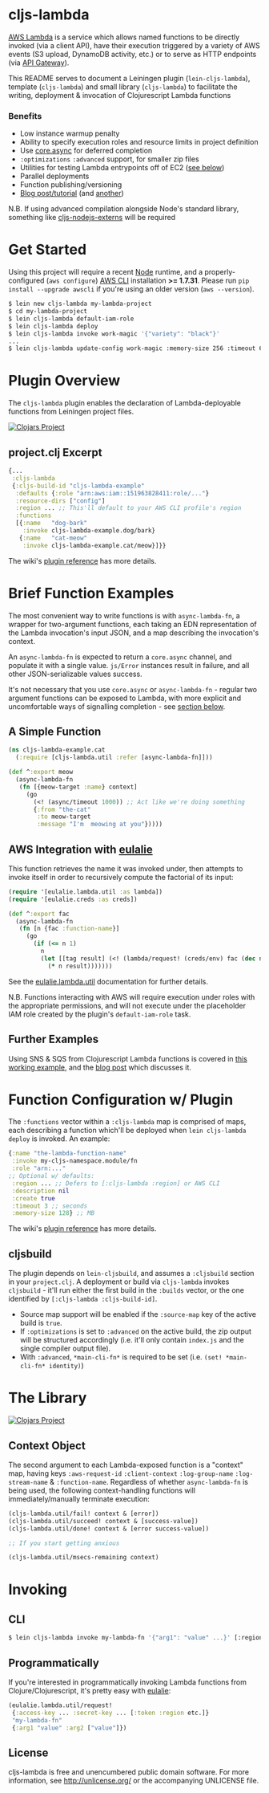 # cljs-lambda

[AWS Lambda](http://aws.amazon.com/documentation/lambda/) is a service which
allows named functions to be directly invoked (via a client API), have their
execution triggered by a variety of AWS events (S3 upload, DynamoDB activity,
etc.) or to serve as HTTP endpoints (via [API
Gateway](https://aws.amazon.com/api-gateway/)).

This README serves to document a Leiningen plugin (`lein-cljs-lambda`), template
(`cljs-lambda`) and small library (`cljs-lambda`) to facilitate the writing,
deployment & invocation of Clojurescript Lambda functions

### Benefits

 - Low instance warmup penalty
 - Ability to specify execution roles and resource limits in project definition
 - Use [core.async](https://github.com/clojure/core.async) for deferred completion
 - `:optimizations` `:advanced` support, for smaller zip files
 - Utilities for testing Lambda entrypoints off of EC2 ([see below](#testing))
 - Parallel deployments
 - Function publishing/versioning
 - [Blog post/tutorial](https://nervous.io/clojure/clojurescript/aws/lambda/node/lein/2015/07/05/lambda/) (and [another](https://nervous.io/clojure/clojurescript/node/aws/2015/08/09/chemtrails/))

N.B. If using advanced compilation alongside Node's standard library,
something like
[cljs-nodejs-externs](https://github.com/nervous-systems/cljs-nodejs-externs)
will be required

# Get Started

Using this project will require a recent [Node](https://nodejs.org/) runtime,
and a properly-configured (`aws configure`) [AWS
CLI](https://github.com/aws/aws-cli) installation **>= 1.7.31**.  Please run
`pip install --upgrade awscli` if you're using an older version (`aws
--version`).

```sh
$ lein new cljs-lambda my-lambda-project
$ cd my-lambda-project
$ lein cljs-lambda default-iam-role
$ lein cljs-lambda deploy
$ lein cljs-lambda invoke work-magic '{"variety": "black"}'
...
$ lein cljs-lambda update-config work-magic :memory-size 256 :timeout 66
```

# Plugin Overview

The `cljs-lambda` plugin enables the declaration of Lambda-deployable functions
from Leiningen project files.

[![Clojars
Project](http://clojars.org/io.nervous/lein-cljs-lambda/latest-version.svg)](http://clojars.org/io.nervous/lein-cljs-lambda)

## project.clj Excerpt

```clojure
{...
 :cljs-lambda
 {:cljs-build-id "cljs-lambda-example"
  :defaults {:role "arn:aws:iam::151963828411:role/..."}
  :resource-dirs ["config"]
  :region ... ;; This'll default to your AWS CLI profile's region
  :functions
  [{:name   "dog-bark"
    :invoke cljs-lambda-example.dog/bark}
   {:name   "cat-meow"
    :invoke cljs-lambda-example.cat/meow}]}}
```

The wiki's [plugin
reference](https://github.com/nervous-systems/cljs-lambda/wiki/Plugin-Reference)
has more details.

# Brief Function Examples

The most convenient way to write functions is with `async-lambda-fn`, a wrapper
for two-argument functions, each taking an EDN representation of the Lambda
invocation's input JSON, and a map describing the invocation's context.

An `async-lambda-fn` is expected to return a `core.async` channel, and populate
it with a single value. `js/Error` instances result in failure, and all other
JSON-serializable values success.

It's not necessary that you use `core.async` or `async-lambda-fn` - regular two
argument functions can be exposed to Lambda, with more explicit and
uncomfortable ways of signalling completion - see [section below](#the-library).

## A Simple Function

```clojure
(ns cljs-lambda-example.cat
  (:require [cljs-lambda.util :refer [async-lambda-fn]]))

(def ^:export meow
  (async-lambda-fn
   (fn [{meow-target :name} context]
     (go
       (<! (async/timeout 1000)) ;; Act like we're doing something
       {:from "the-cat"
        :to meow-target
        :message "I'm  meowing at you"}))))
```

## AWS Integration with [eulalie](https://github.com/nervous-systems/eulalie)

This function retrieves the name it was invoked under, then attempts to invoke
itself in order to recursively compute the factorial of its input:

```clojure
(require '[eulalie.lambda.util :as lambda])
(require '[eulalie.creds :as creds])

(def ^:export fac
  (async-lambda-fn
   (fn [n {fac :function-name}]
     (go
       (if (<= n 1)
         n
         (let [[tag result] (<! (lambda/request! (creds/env) fac (dec n)))]
           (* n result)))))))
```

See the
[eulalie.lambda.util](https://github.com/nervous-systems/eulalie/wiki/eulalie.lambda.util)
documentation for further details.

N.B. Functions interacting with AWS will require execution under roles with the
appropriate permissions, and will not execute under the placeholder IAM role
created by the plugin's `default-iam-role` task.

## Further Examples

Using SNS & SQS from Clojurescript Lambda functions is covered in [this working
example](https://github.com/nervous-systems/chemtrack-example/blob/master/lambda/chemtrack/lambda.cljs),
and the [blog
post](https://nervous.io/clojure/clojurescript/node/aws/2015/08/09/chemtrails/)
which discusses it.

# Function Configuration w/ Plugin

The `:functions` vector within a `:cljs-lambda` map is comprised of maps, each
describing a function which'll be deployed when `lein cljs-lambda deploy` is
invoked.  An example:

```clojure
{:name "the-lambda-function-name"
 :invoke my-cljs-namespace.module/fn
 :role "arn:..."
;; Optional w/ defaults:
 :region ... ;; Defers to [:cljs-lambda :region] or AWS CLI
 :description nil
 :create true
 :timeout 3 ;; seconds
 :memory-size 128} ;; MB
```

The wiki's [plugin
reference](https://github.com/nervous-systems/cljs-lambda/wiki/Plugin-Reference)
has more details.

## cljsbuild

The plugin depends on `lein-cljsbuild`, and assumes a `:cljsbuild` section in
your `project.clj`.  A deployment or build via `cljs-lambda` invokes `cljsbuild` -
it'll run either the first build in the `:builds` vector, or the one
identified by `[:cljs-lambda :cljs-build-id]`.

 - Source map support will be enabled if the `:source-map` key of the active build
is `true`.
 - If `:optimizations` is set to `:advanced` on the active build, the zip output
 will be structured accordingly (i.e. it'll only contain `index.js` and the single
 compiler output file).
 - With `:advanced`, `*main-cli-fn*` is required to be set (i.e. `(set! *main-cli-fn* identity)`)

# The Library

[![Clojars Project](http://clojars.org/io.nervous/cljs-lambda/latest-version.svg)](http://clojars.org/io.nervous/cljs-lambda)

## Context Object

The second argument to each Lambda-exposed function is a "context" map, having
keys `:aws-request-id` `:client-context` `:log-group-name` `:log-stream-name` &
`:function-name`.  Regardless of whether `async-lambda-fn` is being used, the
following context-handling functions will immediately/manually terminate
execution:

```clojure
(cljs-lambda.util/fail! context & [error])
(cljs-lambda.util/succeed! context & [success-value])
(cljs-lambda.util/done! context & [error success-value])

;; If you start getting anxious

(cljs-lambda.util/msecs-remaining context)
```

# Invoking

## CLI

```sh
$ lein cljs-lambda invoke my-lambda-fn '{"arg1": "value" ...}' [:region ...]
```

## Programmatically

If you're interested in programmatically invoking Lambda functions from Clojure/Clojurescript, it's pretty easy with [eulalie](https://github.com/nervous-systems/eulalie):

```clojure
(eulalie.lambda.util/request!
 {:access-key ... :secret-key ... [:token :region etc.]}
 "my-lambda-fn"
 {:arg1 "value" :arg2 ["value"]})
```

## License

cljs-lambda is free and unencumbered public domain software. For more
information, see http://unlicense.org/ or the accompanying UNLICENSE
file.
